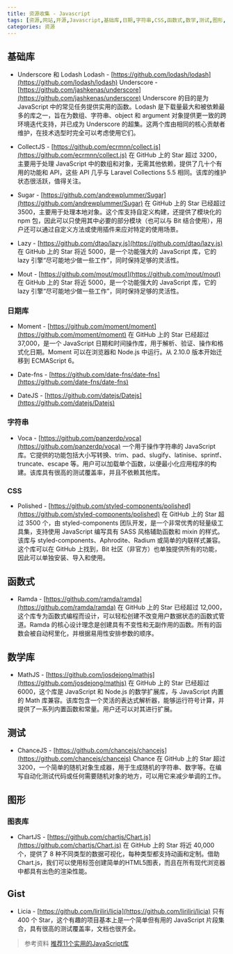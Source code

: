 ```yaml
---
title: 资源收集 - Javascript
tags: [资源,网站,开源,Javascript,基础库,日期,字符串,CSS,函数式,数学,测试,图形,图表,代码段]
categories: 资源
---
```


## 基础库

+ Underscore 和 Lodash
Lodash - [https://github.com/lodash/lodash](https://github.com/lodash/lodash)
Underscore - [https://github.com/jashkenas/underscore](https://github.com/jashkenas/underscore)
Underscore 的目的是为 JavaScript 中的常见任务提供实用的函数。Lodash 是下载量最大和被依赖最多的库之一，旨在为数组、字符串、object 和 argument 对象提供更一致的跨环境迭代支持，并已成为 Underscore 的超集。这两个库由相同的核心贡献者维护，在技术选型时完全可以考虑使用它们。

+ CollectJS - [https://github.com/ecrmnn/collect.js](https://github.com/ecrmnn/collect.js)
在 GitHub 上的 Star 超过 3200，主要用于处理 JavaScript 中的数组和对象，无需其他依赖，提供了几十个有用的功能和 API，这些 API 几乎与 Laravel Collections 5.5 相同。该库的维护状态很活跃，值得关注。

+ Sugar - [https://github.com/andrewplummer/Sugar](https://github.com/andrewplummer/Sugar)
在 GitHub 上的 Star 已经超过 3500，主要用于处理本地对象。这个库支持自定义构建，还提供了模块化的 npm 包，因此可以只使用其中必要的部分模块（也可以与 Bit 结合使用），用户还可以通过自定义方法或使用插件来应对特定的使用场景。

+ Lazy - [https://github.com/dtao/lazy.js](https://github.com/dtao/lazy.js)
在 GitHub 上的 Star 将近 5000，是一个功能强大的 JavaScript 库，它的 lazy 引擎“尽可能地少做一些工作”，同时保持足够的灵活性。

+ Mout - [https://github.com/mout/mout](https://github.com/mout/mout)
在 GitHub 上的 Star 将近 5000，是一个功能强大的 JavaScript 库，它的 lazy 引擎“尽可能地少做一些工作”，同时保持足够的灵活性。

### 日期库

+ Moment - [https://github.com/moment/moment](https://github.com/moment/moment)
在 GitHub 上的 Star 已经超过 37,000，是一个 JavaScript 日期和时间操作库，用于解析、验证、操作和格式化日期。Moment 可以在浏览器和 Node.js 中运行。从 2.10.0 版本开始迁移到 ECMAScript 6。

+ Date-fns - [https://github.com/date-fns/date-fns](https://github.com/date-fns/date-fns)

+ DateJS - [https://github.com/datejs/Datejs](https://github.com/datejs/Datejs)

### 字符串

+ Voca - [https://github.com/panzerdp/voca](https://github.com/panzerdp/voca)
一个用于操作字符串的 JavaScript 库。它提供的功能包括大小写转换、trim、pad、slugify、latinise、sprintf、truncate、escape 等。用户可以加载单个函数，以便最小化应用程序的构建。该库具有很高的测试覆盖率，并且不依赖其他库。

### CSS

+ Polished - [https://github.com/styled-components/polished](https://github.com/styled-components/polished)
在 GitHub 上的 Star 超过 3500 个，由 styled-components 团队开发，是一个非常优秀的轻量级工具集，支持使用 JavaScript 编写具有 SASS 风格辅助函数和 mixin 的样式。该库与 styled-components、Aphrodite、Radium 或简单的内联样式兼容。这个库可以在 GitHub 上找到，Bit 社区（非官方）也单独提供所有的功能，因此可以单独安装、导入和使用。

## 函数式

+ Ramda - [https://github.com/ramda/ramda](https://github.com/ramda/ramda)
在 GitHub 上的 Star 已经超过 12,000，这个库专为函数式编程而设计，可以轻松创建不改变用户数据状态的函数式管道。Ramda 的核心设计理念是创建具有不变性和无副作用的函数。所有的函数会被自动柯里化，并根据易用性安排参数的顺序。

## 数学库

+ MathJS - [https://github.com/josdejong/mathjs](https://github.com/josdejong/mathjs)
在 GitHub 上的 Star 已经超过 6000，这个库是 JavaScript 和 Node.js 的数学扩展库，与 JavaScript 内置的 Math 库兼容。该库包含一个灵活的表达式解析器，能够运行符号计算，并提供了一系列内置函数和常量。用户还可以对其进行扩展。

## 测试

+ ChanceJS - [https://github.com/chancejs/chancejs](https://github.com/chancejs/chancejs)
Chance 在 GitHub 上的 Star 超过 3200，一个简单的随机对象生成器，用于生成随机的字符串、数字等。在编写自动化测试代码或任何需要随机对象的地方，可以用它来减少单调的工作。

## 图形

### 图表库

+ ChartJS - [https://github.com/chartjs/Chart.js](https://github.com/chartjs/Chart.js)
在 GitHub 上的 Star 将近 40,000 个，提供了 8 种不同类型的数据可视化，每种类型都支持动画和定制。借助Chart.js，我们可以使用<canvas>标签创建简单的HTML5图表，而且在所有现代浏览器中都具有出色的渲染性能。

## Gist

+ Licia - [https://github.com/liriliri/licia](https://github.com/liriliri/licia)
只有 400 个 Star，这个有趣的项目基本上是一个简单但有用的 JavaScript 片段集合，具有很高的测试覆盖率，文档也很齐全。


> 参考资料
> [推荐11个实用的JavaScript库](https://mp.weixin.qq.com/s/gQ9P0j8Cz0IAFr1KvRRwCg)